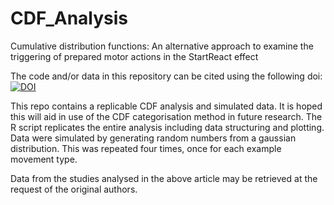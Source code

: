 # CDF_Analysis
Cumulative distribution functions: An alternative approach to examine the triggering of prepared motor actions in the StartReact effect

The code and/or data in this repository can be cited using the following doi:
[![DOI](https://zenodo.org/badge/255338692.svg)](https://zenodo.org/badge/latestdoi/255338692)

This repo contains a replicable CDF analysis and simulated data. It is hoped this will aid in use of the CDF categorisation method in future research.
The R script replicates the entire analysis including data structuring and plotting.
Data were simulated by generating random numbers from a gaussian distribution. This was repeated four times, once for each example movement type.

Data from the studies analysed in the above article may be retrieved at the request of the original authors.
 
